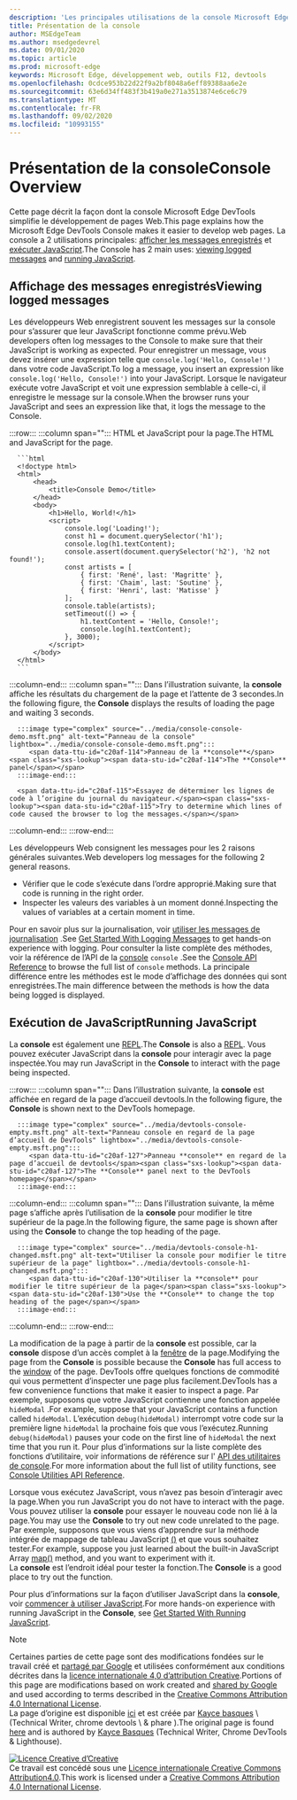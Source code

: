 ```yaml
---
description: 'Les principales utilisations de la console Microsoft Edge DevTools: journalisation des messages et exécution de JavaScript.'
title: Présentation de la console
author: MSEdgeTeam
ms.author: msedgedevrel
ms.date: 09/01/2020
ms.topic: article
ms.prod: microsoft-edge
keywords: Microsoft Edge, développement web, outils F12, devtools
ms.openlocfilehash: 0cdce953b22d22f9a2bf8048a6eff89388aa6e2e
ms.sourcegitcommit: 63e6d34ff483f3b419a0e271a3513874e6ce6c79
ms.translationtype: MT
ms.contentlocale: fr-FR
ms.lasthandoff: 09/02/2020
ms.locfileid: "10993155"
---
```

<!-- Copyright Kayce Basques 

   Licensed under the Apache License, Version 2.0 (the "License");
   you may not use this file except in compliance with the License.
   You may obtain a copy of the License at

       https://www.apache.org/licenses/LICENSE-2.0

   Unless required by applicable law or agreed to in writing, software
   distributed under the License is distributed on an "AS IS" BASIS,
   WITHOUT WARRANTIES OR CONDITIONS OF ANY KIND, either express or implied.
   See the License for the specific language governing permissions and
   limitations under the License.  -->





# <span data-ttu-id="c20af-104">Présentation de la console</span><span class="sxs-lookup"><span data-stu-id="c20af-104">Console Overview</span></span>   

  

<span data-ttu-id="c20af-105">Cette page décrit la façon dont la console Microsoft Edge DevTools simplifie le développement de pages Web.</span><span class="sxs-lookup"><span data-stu-id="c20af-105">This page explains how the Microsoft Edge DevTools Console makes it easier to develop web pages.</span></span>  <span data-ttu-id="c20af-106">La console a 2 utilisations principales: [afficher les messages enregistrés](#viewing-logged-messages) et [exécuter JavaScript](#running-javascript).</span><span class="sxs-lookup"><span data-stu-id="c20af-106">The Console has 2 main uses: [viewing logged messages](#viewing-logged-messages) and [running JavaScript](#running-javascript).</span></span>  

## <span data-ttu-id="c20af-107">Affichage des messages enregistrés</span><span class="sxs-lookup"><span data-stu-id="c20af-107">Viewing logged messages</span></span>   

<span data-ttu-id="c20af-108">Les développeurs Web enregistrent souvent les messages sur la console pour s’assurer que leur JavaScript fonctionne comme prévu.</span><span class="sxs-lookup"><span data-stu-id="c20af-108">Web developers often log messages to the Console to make sure that their JavaScript is working as expected.</span></span>  <span data-ttu-id="c20af-109">Pour enregistrer un message, vous devez insérer une expression telle que `console.log('Hello, Console!')` dans votre code JavaScript.</span><span class="sxs-lookup"><span data-stu-id="c20af-109">To log a message, you insert an expression like `console.log('Hello, Console!')` into your JavaScript.</span></span>  <span data-ttu-id="c20af-110">Lorsque le navigateur exécute votre JavaScript et voit une expression semblable à celle-ci, il enregistre le message sur la console.</span><span class="sxs-lookup"><span data-stu-id="c20af-110">When the browser runs your JavaScript and sees an expression like that, it logs the message to the Console.</span></span>  

:::row:::
   :::column span="":::
      <span data-ttu-id="c20af-111">HTML et JavaScript pour la page.</span><span class="sxs-lookup"><span data-stu-id="c20af-111">The HTML and JavaScript for the page.</span></span>  
      
      ```html
      <!doctype html>
      <html>
          <head>
              <title>Console Demo</title>
          </head>
          <body>
              <h1>Hello, World!</h1>
              <script>
                  console.log('Loading!');
                  const h1 = document.querySelector('h1');
                  console.log(h1.textContent);
                  console.assert(document.querySelector('h2'), 'h2 not found!');
                  const artists = [
                      { first: 'René', last: 'Magritte' },
                      { first: 'Chaim', last: 'Soutine' },
                      { first: 'Henri', last: 'Matisse' }
                  ];
                  console.table(artists);
                  setTimeout(() => {
                      h1.textContent = 'Hello, Console!';
                      console.log(h1.textContent);
                  }, 3000);
              </script>
          </body>
      </html>
      ```  
   :::column-end:::
   :::column span="":::
      <span data-ttu-id="c20af-112">Dans l’illustration suivante, la **console** affiche les résultats du chargement de la page et l’attente de 3 secondes.</span><span class="sxs-lookup"><span data-stu-id="c20af-112">In the following figure, the **Console** displays the results of loading the page and waiting 3 seconds.</span></span>  
      
      :::image type="complex" source="../media/console-console-demo.msft.png" alt-text="Panneau de la console" lightbox="../media/console-console-demo.msft.png":::
         <span data-ttu-id="c20af-114">Panneau de la **console**</span><span class="sxs-lookup"><span data-stu-id="c20af-114">The **Console** panel</span></span>  
      :::image-end:::  
      
      <span data-ttu-id="c20af-115">Essayez de déterminer les lignes de code à l’origine du journal du navigateur.</span><span class="sxs-lookup"><span data-stu-id="c20af-115">Try to determine which lines of code caused the browser to log the messages.</span></span>  
   :::column-end:::
:::row-end:::  

<span data-ttu-id="c20af-116">Les développeurs Web consignent les messages pour les 2 raisons générales suivantes.</span><span class="sxs-lookup"><span data-stu-id="c20af-116">Web developers log messages for the following 2 general reasons.</span></span>  

*   <span data-ttu-id="c20af-117">Vérifier que le code s’exécute dans l’ordre approprié.</span><span class="sxs-lookup"><span data-stu-id="c20af-117">Making sure that code is running in the right order.</span></span>  
*   <span data-ttu-id="c20af-118">Inspecter les valeurs des variables à un moment donné.</span><span class="sxs-lookup"><span data-stu-id="c20af-118">Inspecting the values of variables at a certain moment in time.</span></span>  

<span data-ttu-id="c20af-119">Pour en savoir plus sur la journalisation, voir [utiliser les messages de journalisation][DevtoolsConsoleLoggingMessages] .</span><span class="sxs-lookup"><span data-stu-id="c20af-119">See [Get Started With Logging Messages][DevtoolsConsoleLoggingMessages] to get hands-on experience with logging.</span></span>  <span data-ttu-id="c20af-120">Pour consulter la liste complète des méthodes, voir la référence de l’API de la [console][DevToolsConsoleAPI] `console` .</span><span class="sxs-lookup"><span data-stu-id="c20af-120">See the [Console API Reference][DevToolsConsoleAPI] to browse the full list of `console` methods.</span></span>  <span data-ttu-id="c20af-121">La principale différence entre les méthodes est le mode d’affichage des données qui sont enregistrées.</span><span class="sxs-lookup"><span data-stu-id="c20af-121">The main difference between the methods is how the data being logged is displayed.</span></span>  

## <span data-ttu-id="c20af-122">Exécution de JavaScript</span><span class="sxs-lookup"><span data-stu-id="c20af-122">Running JavaScript</span></span>   

<span data-ttu-id="c20af-123">La **console** est également une [REPL][WikiREPLoop].</span><span class="sxs-lookup"><span data-stu-id="c20af-123">The **Console** is also a [REPL][WikiREPLoop].</span></span>  <span data-ttu-id="c20af-124">Vous pouvez exécuter JavaScript dans la **console** pour interagir avec la page inspectée.</span><span class="sxs-lookup"><span data-stu-id="c20af-124">You may run JavaScript in the **Console** to interact with the page being inspected.</span></span>   

:::row:::
   :::column span="":::
      <span data-ttu-id="c20af-125">Dans l’illustration suivante, la **console** est affichée en regard de la page d’accueil devtools.</span><span class="sxs-lookup"><span data-stu-id="c20af-125">In the following figure, the **Console** is shown next to the DevTools homepage.</span></span>  
      
      :::image type="complex" source="../media/devtools-console-empty.msft.png" alt-text="Panneau console en regard de la page d’accueil de DevTools" lightbox="../media/devtools-console-empty.msft.png":::
         <span data-ttu-id="c20af-127">Panneau **console** en regard de la page d’accueil de devtools</span><span class="sxs-lookup"><span data-stu-id="c20af-127">The **Console** panel next to the DevTools homepage</span></span>  
      :::image-end:::  
   :::column-end:::
   :::column span="":::
      <span data-ttu-id="c20af-128">Dans l’illustration suivante, la même page s’affiche après l’utilisation de la **console** pour modifier le titre supérieur de la page.</span><span class="sxs-lookup"><span data-stu-id="c20af-128">In the following figure, the same page is shown after using the **Console** to change the top heading of the page.</span></span>
      
      :::image type="complex" source="../media/devtools-console-h1-changed.msft.png" alt-text="Utiliser la console pour modifier le titre supérieur de la page" lightbox="../media/devtools-console-h1-changed.msft.png":::
         <span data-ttu-id="c20af-130">Utiliser la **console** pour modifier le titre supérieur de la page</span><span class="sxs-lookup"><span data-stu-id="c20af-130">Use the **Console** to change the top heading of the page</span></span>  
      :::image-end:::  
   :::column-end:::
:::row-end:::

<span data-ttu-id="c20af-131">La modification de la page à partir de la **console** est possible, car la **console** dispose d’un accès complet à la [fenêtre][MDNWindow] de la page.</span><span class="sxs-lookup"><span data-stu-id="c20af-131">Modifying the page from the **Console** is possible because the **Console** has full access to the [window][MDNWindow] of the page.</span></span>  <span data-ttu-id="c20af-132">DevTools offre quelques fonctions de commodité qui vous permettent d’inspecter une page plus facilement.</span><span class="sxs-lookup"><span data-stu-id="c20af-132">DevTools has a few convenience functions that make it easier to inspect a page.</span></span>  <span data-ttu-id="c20af-133">Par exemple, supposons que votre JavaScript contienne une fonction appelée `hideModal` .</span><span class="sxs-lookup"><span data-stu-id="c20af-133">For example, suppose that your JavaScript contains a function called `hideModal`.</span></span>  <span data-ttu-id="c20af-134">L’exécution `debug(hideModal)` interrompt votre code sur la première ligne `hideModal` la prochaine fois que vous l’exécutez.</span><span class="sxs-lookup"><span data-stu-id="c20af-134">Running `debug(hideModal)` pauses your code on the first line of `hideModal` the next time that you run it.</span></span>  <span data-ttu-id="c20af-135">Pour plus d’informations sur la liste complète des fonctions d’utilitaire, voir informations de référence sur l' [API des utilitaires de console][DevtoolsConsoleUtilitiesDebug].</span><span class="sxs-lookup"><span data-stu-id="c20af-135">For more information about the full list of utility functions, see [Console Utilities API Reference][DevtoolsConsoleUtilitiesDebug].</span></span>  

<span data-ttu-id="c20af-136">Lorsque vous exécutez JavaScript, vous n’avez pas besoin d’interagir avec la page.</span><span class="sxs-lookup"><span data-stu-id="c20af-136">When you run JavaScript you do not have to interact with the page.</span></span>  <span data-ttu-id="c20af-137">Vous pouvez utiliser la **console** pour essayer le nouveau code non lié à la page.</span><span class="sxs-lookup"><span data-stu-id="c20af-137">You may use the **Console** to try out new code unrelated to the page.</span></span>  <span data-ttu-id="c20af-138">Par exemple, supposons que vous viens d’apprendre sur la méthode intégrée de mappage de tableau JavaScript [()][MDNMap] et que vous souhaitez tester.</span><span class="sxs-lookup"><span data-stu-id="c20af-138">For example, suppose you just learned about the built-in JavaScript Array [map()][MDNMap] method, and you want to experiment with it.</span></span>  
<span data-ttu-id="c20af-139">La **console** est l’endroit idéal pour tester la fonction.</span><span class="sxs-lookup"><span data-stu-id="c20af-139">The **Console** is a good place to try out the function.</span></span>  

<span data-ttu-id="c20af-140">Pour plus d’informations sur la façon d’utiliser JavaScript dans la **console**, voir [commencer à utiliser JavaScript][DevtoolsConsoleRunningJavascript].</span><span class="sxs-lookup"><span data-stu-id="c20af-140">For more hands-on experience with running JavaScript in the **Console**, see [Get Started With Running JavaScript][DevtoolsConsoleRunningJavascript].</span></span>  

   

  

<!-- links -->  

[DevToolsConsoleAPI]: ./api.md "Référence sur les API de console | Documents Microsoft"  
[DevtoolsConsoleLoggingMessages]: ./log.md "Commencer à utiliser la journalisation des messages dans la console | Documents Microsoft"  
[DevtoolsConsoleRunningJavascript]: ./javascript.md "Commencer à utiliser JavaScript dans la console | Documents Microsoft"  
[DevtoolsConsoleUtilitiesDebug]: ./utilities.md#debug "XXXXXX xxx xxxxxxx xxx xxxxxxx xxxxx Documents Microsoft"  

[MDNMap]: https://developer.mozilla.org/docs/Web/JavaScript/Reference/Global_Objects/Array/map "Array. prototype. map () | MDN"  
[MDNWindow]: https://developer.mozilla.org/docs/Web/API/Window "Fenêtre | MDN"  

[WikiREPLoop]: https://en.wikipedia.org/wiki/Read%E2%80%93eval%E2%80%93print_loop "Lecture-eval-imprimer en boucle-Wikipédia"  

> [!NOTE]
> <span data-ttu-id="c20af-148">Certaines parties de cette page sont des modifications fondées sur le travail créé et [partagé par Google][GoogleSitePolicies] et utilisées conformément aux conditions décrites dans la [licence internationale 4,0 d’attribution Creative][CCA4IL].</span><span class="sxs-lookup"><span data-stu-id="c20af-148">Portions of this page are modifications based on work created and [shared by Google][GoogleSitePolicies] and used according to terms described in the [Creative Commons Attribution 4.0 International License][CCA4IL].</span></span>  
> <span data-ttu-id="c20af-149">La page d’origine est disponible [ici](https://developers.google.com/web/tools/chrome-devtools/console/index) et est créée par [Kayce basques][KayceBasques] \ (Technical Writer, chrome devtools \ & phare \).</span><span class="sxs-lookup"><span data-stu-id="c20af-149">The original page is found [here](https://developers.google.com/web/tools/chrome-devtools/console/index) and is authored by [Kayce Basques][KayceBasques] \(Technical Writer, Chrome DevTools \& Lighthouse\).</span></span>  

[![Licence Creative d’Creative][CCby4Image]][CCA4IL]  
<span data-ttu-id="c20af-151">Ce travail est concédé sous une [Licence internationale Creative Commons Attribution4.0][CCA4IL].</span><span class="sxs-lookup"><span data-stu-id="c20af-151">This work is licensed under a [Creative Commons Attribution 4.0 International License][CCA4IL].</span></span>  

[CCA4IL]: https://creativecommons.org/licenses/by/4.0  
[CCby4Image]: https://i.creativecommons.org/l/by/4.0/88x31.png  
[GoogleSitePolicies]: https://developers.google.com/terms/site-policies  
[KayceBasques]: https://developers.google.com/web/resources/contributors/kaycebasques  
